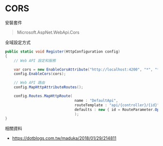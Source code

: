 # CORS

安裝套件

> Microsoft.AspNet.WebApi.Cors

全域設定方式

```csharp
public static void Register(HttpConfiguration config)
{
    // Web API 設定和服務

    var cors = new EnableCorsAttribute("http://localhost:4200", "*", "*");
    config.EnableCors(cors);

    // Web API 路由
    config.MapHttpAttributeRoutes();

    config.Routes.MapHttpRoute(
                                name : "DefaultApi",
                                routeTemplate : "api/{controller}/{id}",
                                defaults : new { id = RouteParameter.Optional }
                                );
}
```

相關資料

- https://dotblogs.com.tw/maduka/2018/01/29/214811